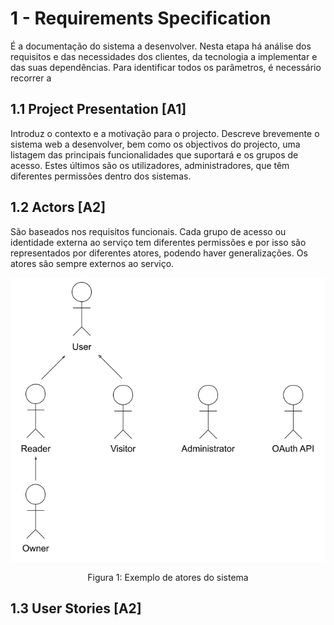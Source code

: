 # 1 - Requirements Specification

É a documentação do sistema a desenvolver. Nesta etapa há análise dos requisitos e das necessidades dos clientes, da tecnologia a implementar e das suas dependências. Para identificar todos os parâmetros, é necessário recorrer a    

## 1.1 Project Presentation [A1]

Introduz o contexto e a motivação para o projecto. Descreve brevemente o sistema web a desenvolver, bem como os objectivos do projecto, uma listagem das principais funcionalidades que suportará e os grupos de acesso. Estes últimos são os utilizadores, administradores, que têm diferentes permissões dentro dos sistemas.

## 1.2 Actors [A2]

São baseados nos requisitos funcionais. Cada grupo de acesso ou identidade externa ao serviço tem diferentes permissões e por isso são representados por diferentes atores, podendo haver generalizações. Os atores são sempre externos ao serviço. 

<img src="../Images/Actors.png" alt="Actors" title="Actors" alignment="center" />
<p align="center">Figura 1: Exemplo de atores do sistema</p>

## 1.3 User Stories [A2]



